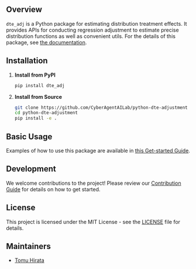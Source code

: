 ## Overview

`dte_adj` is a Python package for estimating distribution treatment effects. It provides APIs for conducting regression adjustment to estimate precise distribution functions as well as convenient utils. For the details of this package, see [the documentation](https://cyberagentailab.github.io/python-dte-adjustment/).

## Installation

1. **Install from PyPI**
    ```sh
    pip install dte_adj
    ```

2. **Install from Source**

    ```sh
    git clone https://github.com/CyberAgentAILab/python-dte-adjustment
    cd python-dte-adjustment
    pip install -e .
    ```

## Basic Usage
Examples of how to use this package are available in [this Get-started Guide](https://cyberagentailab.github.io/python-dte-adjustment/get_started.html).

## Development
We welcome contributions to the project! Please review our [Contribution Guide](CONTRIBUTING.md) for details on how to get started.

## License

This project is licensed under the MIT License - see the [LICENSE](LICENSE) file for details.

## Maintainers
- [Tomu Hirata](https://github.com/TomeHirata)
